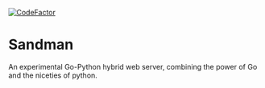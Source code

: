 [![CodeFactor](https://www.codefactor.io/repository/github/project-dream-weaver/sandman/badge)](https://www.codefactor.io/repository/github/project-dream-weaver/sandman)

# Sandman
An experimental Go-Python hybrid web server, combining the power of Go and the niceties of python.

